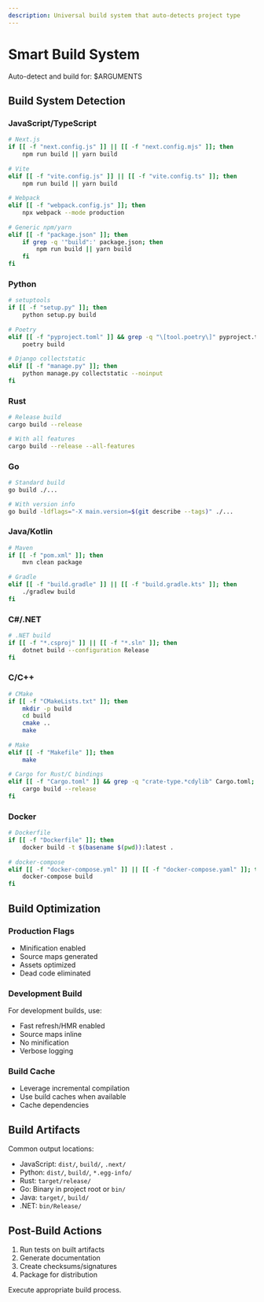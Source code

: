```yaml
---
description: Universal build system that auto-detects project type
---
```


# Smart Build System

Auto-detect and build for: $ARGUMENTS

## Build System Detection

### JavaScript/TypeScript
```bash
# Next.js
if [[ -f "next.config.js" ]] || [[ -f "next.config.mjs" ]]; then
    npm run build || yarn build
    
# Vite
elif [[ -f "vite.config.js" ]] || [[ -f "vite.config.ts" ]]; then
    npm run build || yarn build
    
# Webpack
elif [[ -f "webpack.config.js" ]]; then
    npx webpack --mode production
    
# Generic npm/yarn
elif [[ -f "package.json" ]]; then
    if grep -q '"build":' package.json; then
        npm run build || yarn build
    fi
fi
```

### Python
```bash
# setuptools
if [[ -f "setup.py" ]]; then
    python setup.py build
    
# Poetry
elif [[ -f "pyproject.toml" ]] && grep -q "\[tool.poetry\]" pyproject.toml; then
    poetry build
    
# Django collectstatic
elif [[ -f "manage.py" ]]; then
    python manage.py collectstatic --noinput
fi
```

### Rust
```bash
# Release build
cargo build --release

# With all features
cargo build --release --all-features
```

### Go
```bash
# Standard build
go build ./...

# With version info
go build -ldflags="-X main.version=$(git describe --tags)" ./...
```

### Java/Kotlin
```bash
# Maven
if [[ -f "pom.xml" ]]; then
    mvn clean package
    
# Gradle
elif [[ -f "build.gradle" ]] || [[ -f "build.gradle.kts" ]]; then
    ./gradlew build
fi
```

### C#/.NET
```bash
# .NET build
if [[ -f "*.csproj" ]] || [[ -f "*.sln" ]]; then
    dotnet build --configuration Release
fi
```

### C/C++
```bash
# CMake
if [[ -f "CMakeLists.txt" ]]; then
    mkdir -p build
    cd build
    cmake ..
    make
    
# Make
elif [[ -f "Makefile" ]]; then
    make
    
# Cargo for Rust/C bindings
elif [[ -f "Cargo.toml" ]] && grep -q "crate-type.*cdylib" Cargo.toml; then
    cargo build --release
fi
```

### Docker
```bash
# Dockerfile
if [[ -f "Dockerfile" ]]; then
    docker build -t $(basename $(pwd)):latest .
    
# docker-compose
elif [[ -f "docker-compose.yml" ]] || [[ -f "docker-compose.yaml" ]]; then
    docker-compose build
fi
```

## Build Optimization

### Production Flags
- Minification enabled
- Source maps generated
- Assets optimized
- Dead code eliminated

### Development Build
For development builds, use:
- Fast refresh/HMR enabled
- Source maps inline
- No minification
- Verbose logging

### Build Cache
- Leverage incremental compilation
- Use build caches when available
- Cache dependencies

## Build Artifacts

Common output locations:
- JavaScript: `dist/`, `build/`, `.next/`
- Python: `dist/`, `build/`, `*.egg-info/`
- Rust: `target/release/`
- Go: Binary in project root or `bin/`
- Java: `target/`, `build/`
- .NET: `bin/Release/`

## Post-Build Actions

1. Run tests on built artifacts
2. Generate documentation
3. Create checksums/signatures
4. Package for distribution

Execute appropriate build process.